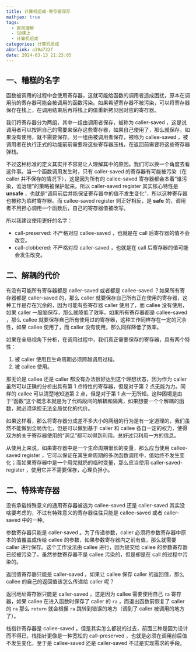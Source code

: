 ```yaml
---
title: 计算机组成-寄存器保存
mathjax: true
tags:
  - 直观理解
  - S8课上
  - 计算机组成
categories: 计算机组成
abbrlink: a39a732f
date: 2024-03-13 21:23:05
---
```


## 一、糟糕的名字
函数被调用的过程中会使用寄存器，这就可能给函数的调用者造成困扰，原本在调用前的寄存器可能会被调用的函数污染。如果希望寄存器不被污染，可以将寄存器保存在栈上，在调用结束后再将栈上的值重新拷贝回对应的寄存器。

我们将寄存器分为两组，其中一组由调用者保存，被称为 caller-saved ，这是说调用者可以按照自己的需要来保存这些寄存器，如果自己使用了，那么就保存，如果没有使用，就不需要保存。另一组由被调用者保存，被称为 callee-saved ，被调用者在执行正式的功能前前需要将这些寄存器压栈，在返回前需要将这些寄存器弹栈。

不过这种标准的定义其实并不容易让人理解其中的原因。我们可以换一个角度去看这件事。当一个函数调用发生时，只有 caller-saved 的寄存器有可能被污染（在 caller 并不保存的情况下），这是因为所有的 callee-saved 寄存器都会本着“谁污染，谁治理”的策略被保护起来。所以 caller-saved register 其实核心特性是 **unsafe** ，也就是“调用前后并能保证寄存器中的值不发生变化”，所以这种寄存器也被称为临时寄存器。而 callee-saved register 则正好相反，是 **safe** 的，调用者不用担心调用一个函数后，自己的寄存器值被改写。

所以我建议使用更好的名字：

- call-preserved: 不严格对应 callee-saved ，也就是在 call 后寄存器的值不会改变。
- call-clobbered: 不严格对应 caller-saved ，也就是在 call 后寄存器的值可能会发生改变。

## 二、解耦的代价
有没有可能所有寄存器都是 caller-saved 或者都是 callee-saved ？如果所有寄存器都是 caller-saved 的，那么 caller 就要保存自己所有正在使用的寄存器，这种工作是存在冗余的，因为可能有些寄存器 caller 使用了，而 callee 没有使用，如果 caller 一股脑保存，那么就降低了效率。如果所有寄存器都是 callee-saved ，那么 callee 就要保存自己所有使用过的寄存器，这种工作同样存在一定的冗余性，如果 callee 使用了，而 caller 没有使用，那么同样降低了效率。

如果在全局视角下分析，在调用过程中，我们真正需要保存的寄存器，具有两个特性：

1. 被 caller 使用且生命周期必须跨越调用过程。
2. 被 callee 使用。

那无论是 callee 还是 caller 都没有办法很好达到这个理想状态，因为作为 caller 虽然可以正确的分析出具有第 1 点特性的寄存器，但是对于第 2 点无能为力。同样的 callee 可以清楚地知道第 2 点，但是对于第 1 点一无所知。这种困境是由于“函数”这个概念本就是为了代码段间的解耦和隔离，如果想要一个个解耦的函数，就必须承担无法全局优化的代价。

如果这样看，那么将寄存器分成差不多大小的两组的行为是有一定道理的，我们虽然不能做到全局优化，但是可以做到基于 caller 和 callee 各自一定的权力，使得双方的关于寄存器使用的“洞见”都可以得到利用。总好过只利用一方的信息。

从使用上来说，如果寄存器中是一个生命周期很长的变量，那么应当使用 callee-saved register ，它可以保证在其生命周期的多次函数调用中，值始终不发生变化；而如果寄存器中是一个用完就扔的临时变量，那么应当使用 caller-saved-register ，使用它并不需要保存，心理负担小。

## 二、特殊寄存器
没有承载特殊意义的通用寄存器被选为 callee-saved 还是 caller-saved 其实没啥要考虑的，不过有特殊意义的寄存器往往只能是 callee-saved 或者 caller-saved 中的一种。

参数寄存器只能是 caller-saved 。为了传递参数，caller 必须将参数寄存器中原本的值覆盖成传给 callee 的参数，如果参数寄存器内之前有值，那么就需要 caller 进行保存。这个工作没法由 callee 进行，因为提交给 callee 的参数寄存器已经被污染了。虽然参数寄存器不是 callee 污染的，但是却是在 call 的过程中污染的。

返回值寄存器只能是 caller-saved 。如果让 callee 保存 caller 的返回值，那么 callee 的自己的返回值该怎么传递给 caller 呢？

返回地址寄存器只能是 caller-saved 。这是因为 callee 需要使用自己 `ra` 寄存器，如果 callee 在进入函数时保存了 caller 的 `ra` ，而退出函数前恢复了 caller 的 `ra` 那么 `return` 就会根据 `ra` 跳转到错误的地方（调到了 caller 被调用的地方了）。

栈指针寄存器是 callee-saved 。但是其实怎么都说的过去，前面三种是因为设计而不得已，栈指针更像是一种宽松的 call-preserved ，也就是必须在调用前后值不发生变化，至于是 callee-saved 还是 caller-saved 不过是实现需求的手段。
